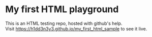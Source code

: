 # **My first HTML playground**

This is an HTML testing repo, hosted with github's help.  
Visit https://h1dd3n3y3.github.io/my_first_html_sample to see it live.
